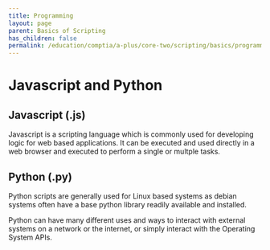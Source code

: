 ```yaml
---
title: Programming
layout: page
parent: Basics of Scripting
has_children: false
permalink: /education/comptia/a-plus/core-two/scripting/basics/programming/
---
```


# Javascript and Python

## Javascript (.js)

Javascript is a scripting language which is commonly used for developing logic for web based applications. It can be executed and used directly in a web browser and executed to perform a single or multple tasks. 

## Python (.py)

Python scripts are generally used for Linux based systems as debian systems often have a base python library readily available and installed. 

Python can have many different uses and ways to interact with external systems on a network or the internet, or simply interact with the Operating System APIs.